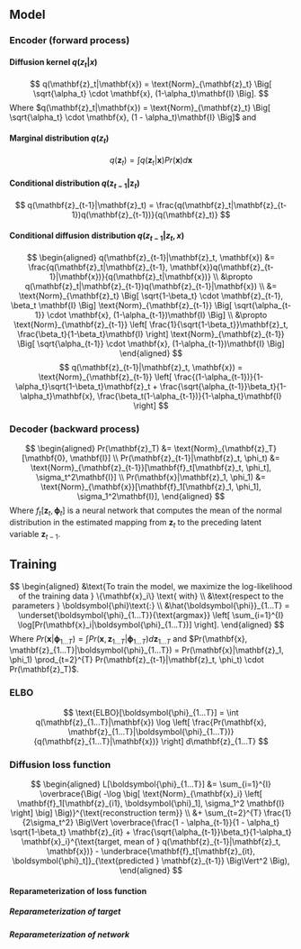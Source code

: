 ## Model
### Encoder (forward process)
#### Diffusion kernel $q(z_t|x)$
$$
q(\mathbf{z}_t|\mathbf{x}) = \text{Norm}_{\mathbf{z}_t} \Big[ \sqrt{\alpha_t} \cdot \mathbf{x}, (1-\alpha_t)\mathbf{I} \Big].
$$
Where $q(\mathbf{z}_t|\mathbf{x}) = \text{Norm}_{\mathbf{z}_t} \Big[ \sqrt{\alpha_t} \cdot \mathbf{x}, (1 - \alpha_t)\mathbf{I} \Big]$ and 
#### Marginal distribution $q(z_t)$
$$
q(\mathbf{z}_t) = \int q(\mathbf{z}_t|\mathbf{x}) Pr(\mathbf{x})d\mathbf{x}
$$
#### Conditional distribution $q(\mathbf{z}_{t-1}|\mathbf{z}_t)$
$$
q(\mathbf{z}_{t-1}|\mathbf{z}_t) = \frac{q(\mathbf{z}_t|\mathbf{z}_{t-1})q(\mathbf{z}_{t-1})}{q(\mathbf{z}_t)}
$$
#### Conditional diffusion distribution $q(z_{t-1}|z_t,x)$
$$
\begin{aligned}
q(\mathbf{z}_{t-1}|\mathbf{z}_t, \mathbf{x}) &= \frac{q(\mathbf{z}_t|\mathbf{z}_{t-1}, \mathbf{x})q(\mathbf{z}_{t-1}|\mathbf{x})}{q(\mathbf{z}_t|\mathbf{x})} \\
&\propto q(\mathbf{z}_t|\mathbf{z}_{t-1})q(\mathbf{z}_{t-1}|\mathbf{x}) \\
&= \text{Norm}_{\mathbf{z}_t} \Big[ \sqrt{1-\beta_t} \cdot \mathbf{z}_{t-1}, \beta_t \mathbf{I} \Big] \text{Norm}_{\mathbf{z}_{t-1}} \Big[ \sqrt{\alpha_{t-1}} \cdot \mathbf{x}, (1-\alpha_{t-1})\mathbf{I} \Big] \\
&\propto \text{Norm}_{\mathbf{z}_{t-1}} \left[ \frac{1}{\sqrt{1-\beta_t}}\mathbf{z}_t, \frac{\beta_t}{1-\beta_t}\mathbf{I} \right] \text{Norm}_{\mathbf{z}_{t-1}} \Big[ \sqrt{\alpha_{t-1}} \cdot \mathbf{x}, (1-\alpha_{t-1})\mathbf{I} \Big]
\end{aligned}
$$
$$
q(\mathbf{z}_{t-1}|\mathbf{z}_t, \mathbf{x}) = \text{Norm}_{\mathbf{z}_{t-1}} \left[ \frac{(1-\alpha_{t-1})}{1-\alpha_t}\sqrt{1-\beta_t}\mathbf{z}_t + \frac{\sqrt{\alpha_{t-1}}\beta_t}{1-\alpha_t}\mathbf{x}, \frac{\beta_t(1-\alpha_{t-1})}{1-\alpha_t}\mathbf{I} \right]
$$
### Decoder (backward process)
$$
\begin{aligned}
Pr(\mathbf{z}_T) &= \text{Norm}_{\mathbf{z}_T}[\mathbf{0}, \mathbf{I}] \\
Pr(\mathbf{z}_{t-1}|\mathbf{z}_t, \phi_t) &= \text{Norm}_{\mathbf{z}_{t-1}}[\mathbf{f}_t[\mathbf{z}_t, \phi_t], \sigma_t^2\mathbf{I}] \\
Pr(\mathbf{x}|\mathbf{z}_1, \phi_1) &= \text{Norm}_{\mathbf{x}}[\mathbf{f}_1[\mathbf{z}_1, \phi_1], \sigma_1^2\mathbf{I}],
\end{aligned}
$$
Where $f_t[\mathbf z_t, \mathbf\phi_t]$ is a neural network that computes the mean of the normal distribution in the estimated mapping from $\mathbf{z}_t$ to the preceding latent variable $\mathbf{z}_{t−1}$.
## Training
$$
\begin{aligned}
&\text{To train the model, we maximize the log-likelihood of the training data } \{\mathbf{x}_i\} \text{ with} \\
&\text{respect to the parameters } \boldsymbol{\phi}\text{:} \\
&\hat{\boldsymbol{\phi}}_{1...T} = \underset{\boldsymbol{\phi}_{1...T}}{\text{argmax}} \left[ \sum_{i=1}^{I} \log[Pr(\mathbf{x}_i|\boldsymbol{\phi}_{1...T})] \right]. 
\end{aligned}
$$
Where $Pr(\mathbf{x}|\boldsymbol{\phi}_{1...T}) = \int Pr(\mathbf{x}, \mathbf{z}_{1...T}|\boldsymbol{\phi}_{1...T})d\mathbf{z}_{1...T}$ and $Pr(\mathbf{x}, \mathbf{z}_{1...T}|\boldsymbol{\phi}_{1...T}) = Pr(\mathbf{x}|\mathbf{z}_1, \phi_1) \prod_{t=2}^{T} Pr(\mathbf{z}_{t-1}|\mathbf{z}_t, \phi_t) \cdot Pr(\mathbf{z}_T)$.

### ELBO
$$
\text{ELBO}[\boldsymbol{\phi}_{1...T}] = \int q(\mathbf{z}_{1...T}|\mathbf{x}) \log \left[ \frac{Pr(\mathbf{x}, \mathbf{z}_{1...T}|\boldsymbol{\phi}_{1...T})}{q(\mathbf{z}_{1...T}|\mathbf{x})} \right] d\mathbf{z}_{1...T}
$$

### Diffusion loss function
$$
\begin{aligned}
L[\boldsymbol{\phi}_{1...T}] &= \sum_{i=1}^{I} \overbrace{\Big( -\log \big[ \text{Norm}_{\mathbf{x}_i} \left[ \mathbf{f}_1[\mathbf{z}_{i1}, \boldsymbol{\phi}_1], \sigma_1^2 \mathbf{I} \right] \big] \Big)}^{\text{reconstruction term}} \\
&+ \sum_{t=2}^{T} \frac{1}{2\sigma_t^2} \Big\Vert \overbrace{\frac{1 - \alpha_{t-1}}{1 - \alpha_t} \sqrt{1-\beta_t} \mathbf{z}_{it} + \frac{\sqrt{\alpha_{t-1}}\beta_t}{1-\alpha_t} \mathbf{x}_i}^{\text{target, mean of } q(\mathbf{z}_{t-1}|\mathbf{z}_t, \mathbf{x})} - \underbrace{\mathbf{f}_t[\mathbf{z}_{it}, \boldsymbol{\phi}_t]}_{\text{predicted } \mathbf{z}_{t-1}} \Big\Vert^2 \Big),
\end{aligned}
$$
#### Reparameterization of loss function

##### Reparameterization of target
##### Reparameterization of network
